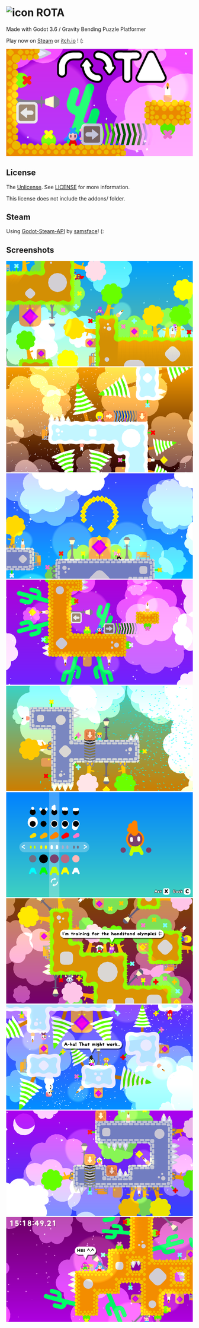 # ![icon](media/image/icon/icon48.png) ROTA
Made with Godot 3.6 / Gravity Bending Puzzle Platformer 

Play now on [Steam](https://store.steampowered.com/app/1993830/ROTA/) or [itch.io](https://harmonyhoney.itch.io/rota) ! (:

![main_capsule](media/image/assets/main_capsule.png)

## License
The [Unlicense](https://unlicense.org/). See [LICENSE](LICENSE) for more information.

This license does not include the addons/ folder.

## Steam
Using [Godot-Steam-API](https://github.com/samsface/godot-steam-api) by [samsface](https://github.com/samsface/)! (:

## Screenshots
![shot1](media/image/assets/screens/thumb/1.png)
![shot2](media/image/assets/screens/thumb/2.png)
![shot3](media/image/assets/screens/thumb/3.png)
![shot4](media/image/assets/screens/thumb/4.png)
![shot5](media/image/assets/screens/thumb/5.png)
![shot6](media/image/assets/screens/thumb/6.png)
![shot7](media/image/assets/screens/thumb/7.png)
![shot8](media/image/assets/screens/thumb/8.png)
![shot9](media/image/assets/screens/thumb/9.png)
![shot10](media/image/assets/screens/thumb/10.png)

